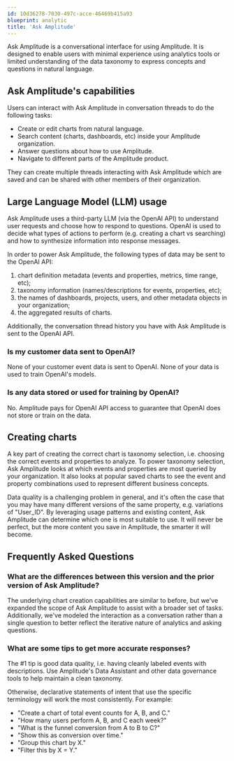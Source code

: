 ```yaml
---
id: 10d36278-7030-497c-acce-46469b415a93
blueprint: analytic
title: 'Ask Amplitude'
---
```

Ask Amplitude is a conversational interface for using Amplitude. It is designed to enable users with minimal experience using analytics tools or limited understanding of the data taxonomy to express concepts and questions in natural language.

## Ask Amplitude's capabilities
Users can interact with Ask Amplitude in conversation threads to do the following tasks:
- Create or edit charts from natural language.
- Search content (charts, dashboards, etc) inside your Amplitude organization.
- Answer questions about how to use Amplitude.
- Navigate to different parts of the Amplitude product.

They can create multiple threads interacting with Ask Amplitude which are saved and can be shared with other members of their organization.

## Large Language Model (LLM) usage
Ask Amplitude uses a third-party LLM (via the OpenAI API) to understand user requests and choose how to respond to questions. OpenAI is used to decide what types of actions to perform (e.g. creating a chart vs searching) and how to synthesize information into response messages.

In order to power Ask Amplitude, the following types of data may be sent to the OpenAI API:
1. chart definition metadata (events and properties, metrics, time range, etc);
2. taxonomy information (names/descriptions for events, properties, etc);
3. the names of dashboards, projects, users, and other metadata objects in your organization;
4. the aggregated results of charts.

Additionally, the conversation thread history you have with Ask Amplitude is sent to the OpenAI API.

### Is my customer data sent to OpenAI?
None of your customer event data is sent to OpenAI. None of your data is used to train OpenAI's models. 

### Is any data stored or used for training by OpenAI?
No. Amplitude pays for OpenAI API access to guarantee that OpenAI does not store or train on the data.

## Creating charts
A key part of creating the correct chart is taxonomy selection, i.e. choosing the correct events and properties to analyze. To power taxonomy selection, Ask Amplitude looks at which events and properties are most queried by your organization. It also looks at popular saved charts to see the event and property combinations used to represent different business concepts.

Data quality is a challenging problem in general, and it's often the case that you may have many different versions of the same property, e.g. variations of "User_ID". By leveraging usage patterns and existing content, Ask Amplitude can determine which one is most suitable to use. It will never be perfect, but the more content you save in Amplitude, the smarter it will become.

## Frequently Asked Questions

### What are the differences between this version and the prior version of Ask Amplitude?
The underlying chart creation capabilities are similar to before, but we've expanded the scope of Ask Amplitude to assist with a broader set of tasks. Additionally, we've modeled the interaction as a conversation rather than a single question to better reflect the iterative nature of analytics and asking questions.

### What are some tips to get more accurate responses?
The #1 tip is good data quality, i.e. having cleanly labeled events with descriptions. Use Amplitude's Data Assistant and other data governance tools to help maintain a clean taxonomy.

Otherwise, declarative statements of intent that use the specific terminology will work the most consistently. For example:
- "Create a chart of total event counts for A, B, and C."
- "How many users perform A, B, and C each week?"
- "What is the funnel conversion from A to B to C?"
- "Show this as conversion over time."
- "Group this chart by X."
- "Filter this by X = Y."
